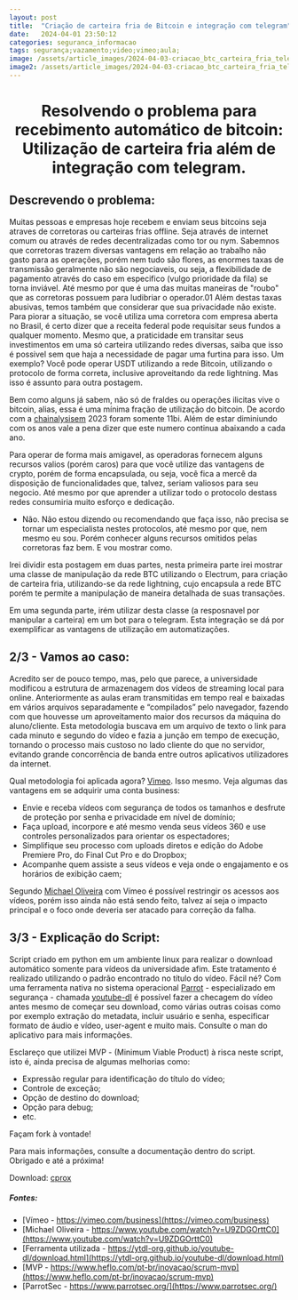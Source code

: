 ```yaml
---
layout: post
title:  "Criação de carteira fria de Bitcoin e integração com telegram"
date:   2024-04-01 23:50:12
categories: seguranca_informacao
tags: segurança;vazamento;video;vimeo;aula;
image: /assets/article_images/2024-04-03-criacao_btc_carteira_fria_telegram/capa3_btc_telegram.jpg
image2: /assets/article_images/2024-04-03-criacao_btc_carteira_fria_telegram/capa3_btc_telegram.jpg
---
```

#	<center>Resolvendo o problema para recebimento automático de bitcoin: Utilização de carteira fria além de integração com telegram.</center>

>

## Descrevendo o problema:
Muitas pessoas e empresas hoje recebem e enviam seus bitcoins seja atraves de corretoras ou carteiras frias offline.
Seja através de internet comum ou através de redes decentralizadas como tor ou nym.
Sabemnos que corretoras trazem diversas vantagens em relação ao trabalho não gasto para as operações, porém nem tudo
são flores, as enormes taxas de transmissão geralmente não são negociaveis, ou seja, a flexibilidade de pagamento
através do caso em especifico (vulgo prioridade da fila) se torna inviável. Até mesmo por que é uma das muitas maneiras
de "roubo" que as corretoras possuem para ludibriar o operador.01
Além destas taxas abusivas, temos também que considerar que sua privacidade não existe. Para piorar a situação, se você
utiliza uma corretora com empresa aberta no Brasil, é certo dizer que a receita federal pode requisitar seus fundos a
qualquer momento.
Mesmo que, a praticidade em transitar seus investimentos em uma só carteira utilizando redes diversas, saiba que isso é
possivel sem que haja a necessidade de pagar uma furtina para isso. Um exemplo? Você pode operar USDT utilizando a rede
Bitcoin, utilizando o protocolo de forma correta, inclusive aproveitando da rede lightning. Mas isso é assunto para
outra postagem.

Bem como alguns já sabem, não só de fraldes ou operações ilicitas vive o bitcoin, alias, essa é uma mínima fração de
utilização do bitcoin. De acordo com a [chainalysisem](https://go.chainalysis.com/rs/503-FAP-074/images/Crypto_Crime_Report_2023.pdf) 2023 foram somente 11bi. Além de estar diminiundo com os anos vale a pena
dizer que este numero continua abaixando a cada ano.


Para operar de forma mais amigavel, as operadoras fornecem alguns recursos valios (porém caros) para que você utilize
das vantagens de crypto, porém de forma encapsulada, ou seja, você fica a mercê da disposição de funcionalidades que,
talvez, seriam valiosos para seu negocio. Até mesmo por que aprender a utilizar todo o protocolo destass redes
consumiria muito esforço e dedicação.

- Não. Não estou dizendo ou recomendando que faça isso, não precisa se tornar um especialista nestes protocolos, até
mesmo por que, nem mesmo eu sou. Porém conhecer alguns recursos omitidos pelas corretoras faz bem. E vou mostrar como.

Irei dividir esta postagem em duas partes, nesta primeira parte irei mostrar uma classe de manipulação da rede BTC
utilizando o Electrum, para criação de carteira fria, utilizando-se da rede lightning, cujo encapsula a rede BTC porém
te permite a manipulação de maneira detalhada de suas transações.

Em uma segunda parte, irém utilizar desta classe (a resposnavel por manipular a carteira) em um bot para o telegram.
Esta integração se dá por exemplificar as vantagens de utilização em automatizações.












## 2/3 - Vamos ao caso:
Acredito ser de pouco tempo, mas, pelo que parece, a universidade modificou a estrutura de armazenagem dos vídeos de streaming local para online. Anteriormente as aulas eram transmitidas em tempo real e baixadas em vários arquivos separadamente e “compilados” pelo navegador, fazendo com que houvesse um aproveitamento maior dos recursos da máquina do aluno/cliente. Esta metodologia buscava em um arquivo de texto o link para cada minuto e segundo do vídeo e fazia a junção em tempo de execução, tornando o processo mais custoso no lado cliente do que no servidor, evitando grande concorrência de banda entre outros aplicativos utilizadores da internet.

Qual metodologia foi aplicada agora? [Vimeo](https://www.vimeo.com). Isso mesmo. 
Veja algumas das vantagens em se adquirir uma conta business:
- Envie e receba vídeos com segurança de todos os tamanhos e desfrute de proteção por senha e privacidade em nível de domínio;
- Faça upload, incorpore e até mesmo venda seus vídeos 360 e use controles personalizados para orientar os espectadores;    
- Simplifique seu processo com uploads diretos e edição do Adobe Premiere Pro, do Final Cut Pro e do Dropbox;    
- Acompanhe quem assiste a seus vídeos e veja onde o engajamento e os horários de exibição caem;
   
Segundo [Michael Oliveira](https://www.youtube.com/watch?v=U9ZDGOrttC0) com Vímeo é possível restringir os acessos aos vídeos, porém isso ainda não está sendo feito, talvez aí seja o impacto principal e o foco onde deveria ser atacado para correção da falha.

## 3/3 - Explicação do Script:
Script criado em python em um ambiente linux para realizar o download automático somente para vídeos da universidade afim. Este tratamento é realizado utilizando o padrão encontrado no título do vídeo. Fácil né?
Com uma ferramenta nativa no sistema operacional [Parrot](https://www.parrotsec.org/) - especializado em segurança - chamada [youtube-dl](https://ytdl-org.github.io/youtube-dl/download.html) é possível fazer a checagem do vídeo antes mesmo de começar seu download, como várias outras coisas como por exemplo extração do metadata, incluir usuário e senha, especificar formato de áudio e vídeo, user-agent e muito mais. Consulte o man do aplicativo para mais informações.

Esclareço que utilizei MVP - (Minimum Viable Product) à risca neste script, isto é, ainda precisa de algumas melhorias como: 
- Expressão regular para identificação do título do vídeo;
- Controle de exceção;
- Opção de destino do download;
- Opção para debug;
- etc.

Façam fork à vontade!

Para mais informações, consulte a documentação dentro do script.
Obrigado e até a próxima!

Download: [cprox](https://github.com/jonathanscheibel/cprox)

##### Fontes:
- [Vímeo - https://vimeo.com/business](https://vimeo.com/business)
- [Michael Oliveira - https://www.youtube.com/watch?v=U9ZDGOrttC0](https://www.youtube.com/watch?v=U9ZDGOrttC0)
- [Ferramenta utilizada - https://ytdl-org.github.io/youtube-dl/download.html](https://ytdl-org.github.io/youtube-dl/download.html)
- [MVP - https://www.heflo.com/pt-br/inovacao/scrum-mvp](https://www.heflo.com/pt-br/inovacao/scrum-mvp)
- [ParrotSec - https://www.parrotsec.org/](https://www.parrotsec.org/)

